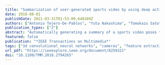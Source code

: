 ```yaml
---
title: "Summarization of user-generated sports video by using deep action recognition features"
date: 2018-08-01
publishDate: 2021-03-31T01:53:09.648169Z
authors: ["Antonio Tejero-De-Pablos", "Yuta Nakashima", "Tomokazu Sato", "Naokazu Yokoya", "Marko Linna", "Esa Rahtu"]
publication_types: ["2"]
abstract: "Automatically generating a summary of a sports video poses the challenge of detecting interesting moments, or highlights, of a game. Traditional sports video summarization methods leverage editing conventions of broadcast sports video that facilitate the extraction of high-level semantics. However, user-generated videos are not edited and, thus, traditional methods are not suitable to generate a summary. In order to solve this problem, this paper proposes a novel video summarization method that uses players' actions as a cue to determine the highlights of the original video. A deep neural-network-based approach is used to extract two types of action-related features and to classify video segments into interesting or uninteresting parts. The proposed method can be applied to any sports in which games consist of a succession of actions. Especially, this paper considers the case of Kendo (Japanese fencing) as an example of a sport to evaluate the proposed method. The method is trained using Kendo videos with ground truth labels that indicate the video highlights. The labels are provided by annotators possessing a different experience with respect to Kendo to demonstrate how the proposed method adapts to different needs. The performance of the proposed method is compared with several combinations of different features, and the results show that it outperforms previous summarization methods."
featured: false
publication: "*IEEE Transactions on Multimedia*"
tags: ["3d convolutional neural networks", "cameras", "feature extraction", "games", "hidden markov models", "japanese fencing", "kendo videos", "semantics", "sports video summarization", "three-dimensional displays", "action recognition", "action-related features", "deep action recognition features", "deep learning", "deep neural-network-based approach", "feature extraction", "high-level semantics", "image segmentation", "interesting parts", "long short-term memory", "neural nets", "player action", "sport", "uninteresting parts", "user-generated sport video summarization method", "user-generated video", "video highlights", "video segments", "video signal processing"]
url_pdf: "https://ieeexplore.ieee.org/document/8259321"
doi: "10.1109/TMM.2018.2794265"
---
```


